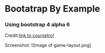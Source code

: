# Bootatrap By Example

### Using bootstrap 4 alpha 6

Credit:[link to coursetro!](https://coursetro.com)


Screenshot: ![Image of game-layout.png]